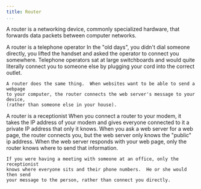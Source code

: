 ```yaml
---
title: Router
...
```


<Definition
  source="Wikipedia"
  href="http://en.wikipedia.org/wiki/Router_(computing)">
  A router is a networking device, commonly specialized hardware, that forwards
  data packets between computer networks.
</Definition>

<Metaphor id="operator">
  <M4Title>A router is a telephone operator</M4Title>
  <M4Content>
    In the "old days", you didn't dial someone directly, you lifted the handset and
    asked the operator to connect you somewhere.  Telephone operators sat at large
    switchboards and would quite literally connect you to someone else by plugging
    your cord into the correct outlet.

    A router does the same thing.  When websites want to be able to send a webpage
    to your computer, the router connects the web server's message to your device,
    (rather than someone else in your house).
  </M4Content>
  <M4Author handle="clintandrewhall" href="http://www.github.com/clintandrewhall" />
</Metaphor>

<Metaphor id="receptionist">
  <M4Title>A router is a receptionist</M4Title>
  <M4Content>
    When you connect a router to your modem, it takes the IP address of your modem
    and gives everyone connected to it a private IP address that only it knows.
    When you ask a web server for a web page, the router connects you, but the web
    server only knows the "public" ip address.  When the web server responds with
    your web page, only the router knows where to send that information.

    If you were having a meeting with someone at an office, only the receptionist
    knows where everyone sits and their phone numbers.  He or she would then send
    your message to the person, rather than connect you directly.
  </M4Content>
  <M4Author handle="clintandrewhall" href="http://www.github.com/clintandrewhall" />
</Metaphor>
